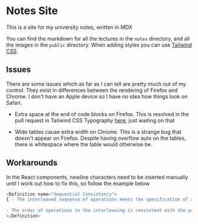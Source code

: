 # Notes Site

This is a site for my university notes, written in MDX

You can find the markdown for all the lectures in the `notes` directory, and all the images in the `public` directory. When adding styles you can use [Tailwind CSS](https://tailwindcss.com/).

## Issues
There are some issues which as far as I can tell are pretty much out of my control. They exist in differences between the rendering of Firefox and Chrome. I don't have an Apple device so I have no idea how things look on Safari.

* Extra space at the end of code blocks on Firefox. This is resolved in the pull request in Tailwind CSS Typography [here](https://github.com/tailwindlabs/tailwindcss-typography/pull/41), just waiting on that

* Wide tables cause extra width on Chrome. This is a strange bug that doesn't appear on Firefox. Despite having overflow auto on the tables, there is whitespace where the table would otherwise be. 

## Workarounds

In the React components, newline characters need to be inserted manually until I work out how to fix this, so follow the example below

```js
<Definition name="Sequential Consistency">
{`- The interleaved sequence of operations meets the specification of a (single) correct copy of the contents \n
  
- The order of operations in the interleaving is consistent with the program order in which each individual process executed them`}
</Definition>
```
